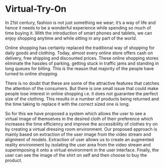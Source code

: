 # Virtual-Try-On

In 21st century, fashion is not just something we wear; it’s a way of life and hence it needs to be a wonderful experience while spending so much of time buying it. With the introduction of smart phones and tablets, we can enjoy shopping anytime and while sitting in any part of the world.

Online shopping has certainly replaced the traditional way of shopping for daily goods and clothing. Today, almost every online store offers cash on delivery, free shipping and discounted prices. These online shopping stores eliminate the hassles of parking, getting stuck in traffic jams and standing in long queues for billing. This is the reason that majority of the people have turned to online shopping. 

There is no doubt that these are some of the attractive features that catches the attention of the consumers. But there is one small issue that could make people lose interest in online shopping i.e. it does not guarantee the perfect size of the clothing. This results in a number of products being returned and the time taking to replace it with the correct sized one is long. 

So for this we have proposed a system which allows the user to see a virtual image of themselves in the desired cloth of their preference which increases the time efficiency and improve the accessibility of clothes try on by creating a virtual dressing room environment. Our proposed approach is mainly based on extraction of the user image from the video stream and alignment of models. Extraction of user allows us to create an augmented reality environment by isolating the user area from the video stream and superimposing it onto a virtual environment in the user interface. Finally, the user can see the image of the shirt on self and then choose to buy the product.

